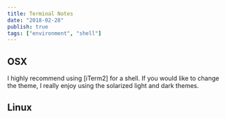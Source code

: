 ```yaml
---
title: Terminal Notes
date: "2018-02-28"
publish: true
tags: ["environment", "shell"]
---
```


## OSX

I highly recommend using [iTerm2] for a shell. If you would like to change the theme, I really enjoy using the solarized light and dark themes.

## Linux

